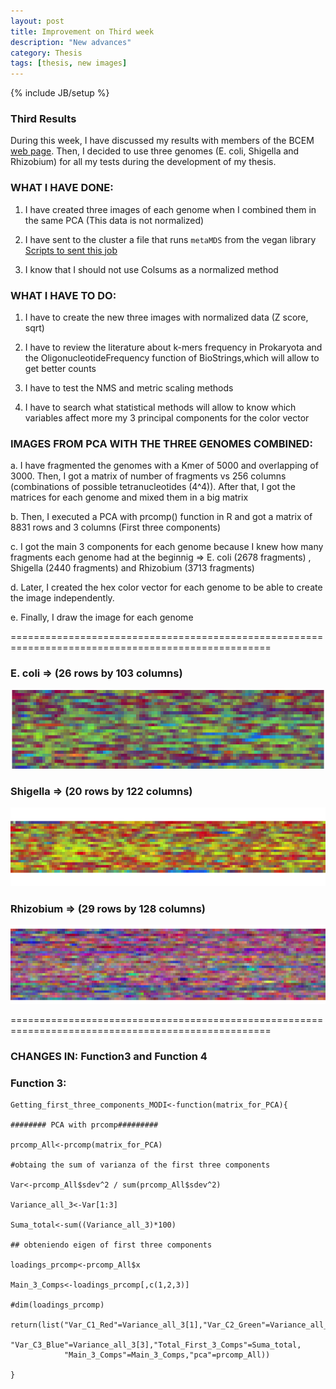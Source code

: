```yaml
---
layout: post
title: Improvement on Third week
description: "New advances"
category: Thesis
tags: [thesis, new images]
---
```


{% include JB/setup %}

### Third Results

During this week, I have discussed my results with members of the BCEM [web page](http://bcem.uniandes.edu.co/wordpress/). Then, I decided to use three genomes (E. coli, Shigella and Rhizobium) for all my tests during the development of my thesis. 

### WHAT I HAVE DONE:

1. I have created three images of each genome when I combined them in the same PCA (This data is not normalized)

2. I have sent to the cluster a file that runs `metaMDS` from the vegan library [Scripts to sent this job](kamynz.github.com/Scripts/)

3. I know that I should not use Colsums as a normalized method

### WHAT I HAVE TO DO:

1. I have to create the new three images with normalized data (Z score, sqrt)

2. I have to review the literature about k-mers frequency in Prokaryota and the OligonucleotideFrequency function of BioStrings,which will allow to get better counts

3. I have to test the NMS and metric scaling methods

4. I have to search what statistical methods will allow to know which variables affect more my 3 principal components for
the color vector

### IMAGES FROM PCA WITH THE THREE GENOMES COMBINED:

a. I have fragmented the genomes with a Kmer of 5000 and overlapping of 3000. Then, I got a matrix of number of fragments vs 256 columns (combinations of possible tetranucleotides (4^4)). After that, I got the matrices for each genome and mixed them in a big matrix

b. Then, I executed a PCA with prcomp() function in R and got a matrix of 8831 rows and 3 columns (First three components)

c. I got the main 3 components for each genome because I knew how many fragments each genome had at the beginnig => E. coli (2678 fragments) , Shigella (2440 fragments) and Rhizobium (3713 fragments)

d. Later, I created the hex color vector for each genome to be able to create the image independently. 

e. Finally, I draw the image for each genome
  
===================================================================================================

### E. coli => (26 rows by 103 columns)
![center](/Figs/Semana3/Ecoli_last.png) 

### Shigella => (20 rows by 122 columns)
![center](/Figs/Semana3/Shigella_last.png)

### Rhizobium => (29 rows by 128 columns)
![center](/Figs/Semana3/Rhizobium_last.png)

===================================================================================================

### CHANGES IN: Function3 and Function 4

### Function 3:

    Getting_first_three_components_MODI<-function(matrix_for_PCA){
    
    ######## PCA with prcomp#########
    
    prcomp_All<-prcomp(matrix_for_PCA)
    
    #obtaing the sum of varianza of the first three components
    
    Var<-prcomp_All$sdev^2 / sum(prcomp_All$sdev^2)
    
    Variance_all_3<-Var[1:3]
    
    Suma_total<-sum((Variance_all_3)*100)
    
    ## obteniendo eigen of first three components 
    
    loadings_prcomp<-prcomp_All$x
    
    Main_3_Comps<-loadings_prcomp[,c(1,2,3)]
    
    #dim(loadings_prcomp)
    
    return(list("Var_C1_Red"=Variance_all_3[1],"Var_C2_Green"=Variance_all_3[2],
                "Var_C3_Blue"=Variance_all_3[3],"Total_First_3_Comps"=Suma_total,
                "Main_3_Comps"=Main_3_Comps,"pca"=prcomp_All))
    
    }






  

  






